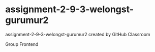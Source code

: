 # assignment-2-9-3-welongst-gurumur2
assignment-2-9-3-welongst-gurumur2 created by GitHub Classroom

Group Frontend
